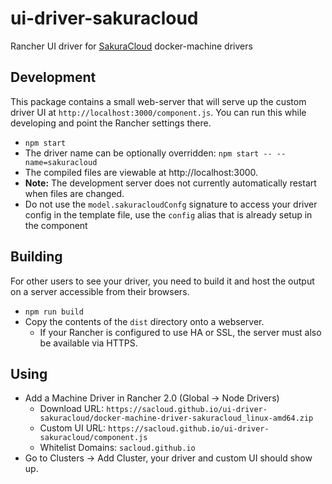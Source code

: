 # ui-driver-sakuracloud
Rancher UI driver for [SakuraCloud](https://cloud.sakura.ad.jp) docker-machine drivers

## Development

This package contains a small web-server that will serve up the custom driver UI at `http://localhost:3000/component.js`.  You can run this while developing and point the Rancher settings there.
* `npm start`
* The driver name can be optionally overridden: `npm start -- --name=sakuracloud`
* The compiled files are viewable at http://localhost:3000.
* **Note:** The development server does not currently automatically restart when files are changed.
* Do not use the `model.sakuracloudConfg` signature to access your driver config in the template file, use the `config` alias that is already setup in the component

## Building

For other users to see your driver, you need to build it and host the output on a server accessible from their browsers.

* `npm run build`
* Copy the contents of the `dist` directory onto a webserver.
  * If your Rancher is configured to use HA or SSL, the server must also be available via HTTPS.

## Using

* Add a Machine Driver in Rancher 2.0 (Global -> Node Drivers)
  * Download URL: `https://sacloud.github.io/ui-driver-sakuracloud/docker-machine-driver-sakuracloud_linux-amd64.zip`
  * Custom UI URL: `https://sacloud.github.io/ui-driver-sakuracloud/component.js`
  * Whitelist Domains: `sacloud.github.io`
* Go to Clusters -> Add Cluster, your driver and custom UI should show up.
